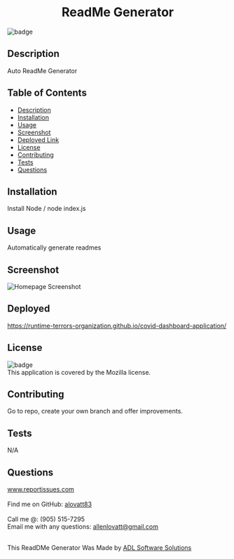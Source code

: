 
<h1 align="center">ReadMe Generator</h1>
  
![badge](https://img.shields.io/badge/license-Mozilla-white)<br />

## Description
Auto ReadMe Generator

## Table of Contents
- [Description](#description)
- [Installation](#installation)
- [Usage](#usage)
- [Screenshot](#screenshot)
- [Deployed Link](#deployed)
- [License](#license)
- [Contributing](#contributing)
- [Tests](#tests)
- [Questions](#questions)

## Installation
Install Node / node index.js

## Usage
Automatically generate readmes

## Screenshot
![Homepage Screenshot](https://alovatt83.github.io/online-schedule/assets/images/screenshot.png)


## Deployed
https://runtime-terrors-organization.github.io/covid-dashboard-application/ 

## License
![badge](https://img.shields.io/badge/license-Mozilla-white)
<br />
This application is covered by the Mozilla license. 

## Contributing
Go to repo, create your own branch and offer improvements.

## Tests
N/A

## Questions
www.reportissues.com<br />
<br />
Find me on GitHub: [alovatt83](https://github.com/alovatt83)<br />
<br />
Call me @: (905) 515-7295
<br />
Email me with any questions: allenlovatt@gmail.com<br /><br />

This ReadDMe Generator Was Made by [ADL Software Solutions](https://github.com/alovat83/readme-generator)
    